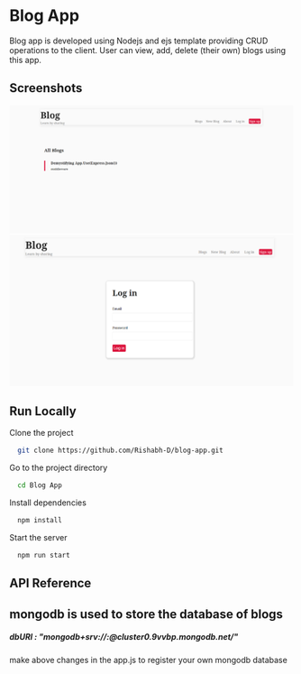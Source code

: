 # Blog App

Blog app is developed using Nodejs and ejs template providing CRUD operations to the client. User can view, add, delete (their own) blogs using this app.


## Screenshots

<img src = "screenshots/landing_page.PNG"  width=800>
<img src = "screenshots/login_page.PNG" width=800>

## Run Locally

Clone the project

```bash
  git clone https://github.com/Rishabh-D/blog-app.git
```

Go to the project directory

```bash
  cd Blog App
```

Install dependencies

```bash
  npm install
```

Start the server

```bash
  npm run start
```

## API Reference

## mongodb is used to store the database of blogs

##### dbURI : "mongodb+srv://<user>:<password>@cluster0.9vvbp.mongodb.net/<database-name>"

make above changes in the app.js to register your own mongodb database



